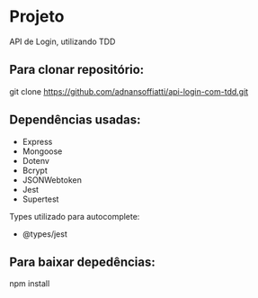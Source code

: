 # Projeto

API de Login, utilizando TDD

## Para clonar repositório:

git clone https://github.com/adnansoffiatti/api-login-com-tdd.git

## Dependências usadas:

-   Express
-   Mongoose
-   Dotenv
-   Bcrypt
-   JSONWebtoken
-   Jest
-   Supertest

Types utilizado para autocomplete:

-   @types/jest

## Para baixar depedências:

npm install

